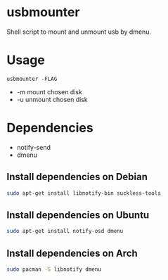 # usbmounter
Shell script to mount and unmount usb by dmenu.

# Usage
```
usbmounter -FLAG
```
- -m        mount chosen disk
- -u        unmount chosen disk

# Dependencies 
- notify-send
- dmenu 

## Install dependencies on Debian
```bash
sudo apt-get install libnotify-bin suckless-tools
```

## Install dependencies on Ubuntu
```bash
sudo apt-get install notify-osd dmenu
```

## Install dependencies on Arch
```bash
sudo pacman -S libnotify dmenu
```
